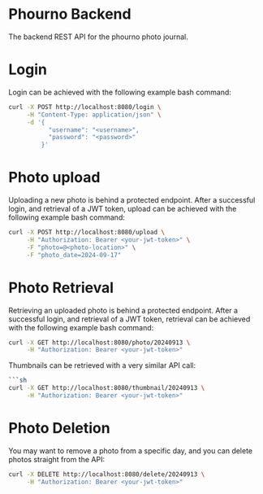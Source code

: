 # Phourno Backend

The backend REST API for the phourno photo journal.

# Login

Login can be achieved with the following example bash command:

```sh
curl -X POST http://localhost:8080/login \
     -H "Content-Type: application/json" \
     -d '{
           "username": "<username>",
           "password": "<password>"
         }'
```

# Photo upload

Uploading a new photo is behind a protected endpoint. After a successful login, and retrieval of a JWT token, upload can be
achieved with the following example bash command:

```sh
curl -X POST http://localhost:8080/upload \
     -H "Authorization: Bearer <your-jwt-token>" \
     -F "photo=@<photo-location>" \
     -F "photo_date=2024-09-17"
```

# Photo Retrieval

Retrieving an uploaded photo is behind a protected endpoint. After a successful login, and retrieval of a JWT token, retrieval can be
achieved with the following example bash command:

```sh
curl -X GET http://localhost:8080/photo/20240913 \
     -H "Authorization: Bearer <your-jwt-token>" 
```

Thumbnails can be retrieved with a very similar API call:

```sh
```sh
curl -X GET http://localhost:8080/thumbnail/20240913 \
     -H "Authorization: Bearer <your-jwt-token>" 
```

# Photo Deletion

You may want to remove a photo from a specific day, and you can delete photos straight from the API:

```sh
curl -X DELETE http://localhost:8080/delete/20240913 \
     -H "Authorization: Bearer <your-jwt-token>" 
```
